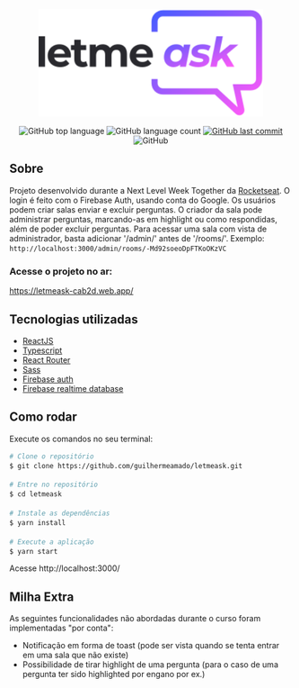 <p align="center">
   <img src="https://github.com/GuilhermeAmado/letmeask/blob/master/src/assets/images/logo.svg" alt="letmeask" width="400"/>
</p>

<p align="center">
  <img alt="GitHub top language" src="https://img.shields.io/github/languages/top/guilhermeamado/letmeask?color=835AFD">

  <img alt="GitHub language count" src="https://img.shields.io/github/languages/count/guilhermeamado/letmeask?color=835AFD">
  
  <a href="https://github.com/guilhermeamado/letmeask/commits/main">
    <img alt="GitHub last commit" src="https://img.shields.io/github/last-commit/guilhermeamado/letmeask?color=835AFD">
  </a>

  <img alt="GitHub" src="https://img.shields.io/github/license/guilhermeamado/letmeask?color=835AFD">
</p>


## Sobre
Projeto desenvolvido durante a Next Level Week Together da [Rocketseat](https://rocketseat.com.br/).
O login é feito com o Firebase Auth, usando conta do Google.
Os usuários podem criar salas enviar e excluir perguntas.
O criador da sala pode administrar perguntas, marcando-as em highlight ou como respondidas, além de poder excluir perguntas.
Para acessar uma sala com vista de administrador, basta adicionar '/admin/' antes de '/rooms/'. Exemplo: ```http://localhost:3000/admin/rooms/-Md92soeoDpFTKoOKzVC ```

### Acesse o projeto no ar:
https://letmeask-cab2d.web.app/

## Tecnologias utilizadas

- [ReactJS](https://reactjs.org/)
- [Typescript](https://www.typescriptlang.org/)
- [React Router](https://reactrouter.com/)
- [Sass](https://sass-lang.com/)
- [Firebase auth](https://firebase.google.com/?hl=pt)
- [Firebase realtime database](https://firebase.google.com/?hl=pt)


## Como rodar

Execute os comandos no seu terminal:

```bash
# Clone o repositório
$ git clone https://github.com/guilhermeamado/letmeask.git

# Entre no repositório
$ cd letmeask

# Instale as dependências
$ yarn install

# Execute a aplicação
$ yarn start
```

Acesse http://localhost:3000/


## Milha Extra

As seguintes funcionalidades não abordadas durante o curso foram implementadas "por conta":
- Notificação em forma de toast (pode ser vista quando se tenta entrar em uma sala que não existe)
- Possibilidade de tirar highlight de uma pergunta (para o caso de uma pergunta ter sido highlighted por engano por ex.)
